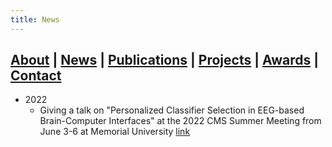 ```yaml
---
title: News
---
```


## [About](index.md) | [News](news.md) | [Publications](publications.md) | [Projects](projects.md) | [Awards](awards.md) | [Contact](contact.md)

- 2022
  - Giving a talk on "Personalized Classifier Selection in EEG-based Brain-Computer Interfaces" at the 2022 CMS Summer Meeting from June 3-6 at Memorial University [link](https://www2.cms.math.ca/Events/summer22/abs/sml#jr)
